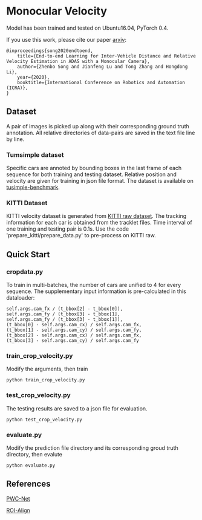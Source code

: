 # Monocular Velocity
Model has been trained and tested on Ubuntu16.04, PyTorch 0.4.

If you use this work, please cite our paper [arxiv](https://arxiv.org/abs/2006.04082):

```angular2
@inproceedings{song2020endtoend,
    title={End-to-end Learning for Inter-Vehicle Distance and Relative Velocity Estimation in ADAS with a Monocular Camera},
    author={Zhenbo Song and Jianfeng Lu and Tong Zhang and Hongdong Li},
    year={2020},
    booktitle={International Conference on Robotics and Automation (ICRA)},
}
```

## Dataset
A pair of images is picked up along with their corresponding ground truth annotation.
All relative directories of data-pairs are saved in the text file line by line. 

### Tumsimple dataset
Specific cars are annoted by bounding boxes in the last frame of each sequence for both training and testing dataset.
Relative position and velocity are given for training in json file format. 
The dataset is available on [tusimple-benchmark](https://github.com/TuSimple/tusimple-benchmark). 

### KITTI Dataset
KITTI velocity dataset is generated from [KITTI raw dataset](http://www.cvlibs.net/datasets/kitti/raw_data.php). 
The tracking information for each car is obtained from the tracklet files. 
Time interval of one training and testing pair is 0.1s. 
Use the code 'prepare_kitti/prepare_data.py' to pre-process on KITTI raw.

## Quick Start
###  cropdata.py
To train in multi-batches, the number of cars are unified to 4 for every sequence.
The supplementary input information is pre-calculated in this dataloader:   

```
self.args.cam_fx / (t_bbox[2] - t_bbox[0]),
self.args.cam_fy / (t_bbox[3] - t_bbox[1],
self.args.cam_fy / (t_bbox[3] - t_bbox[1]),
(t_bbox[0] - self.args.cam_cx) / self.args.cam_fx,
(t_bbox[1] - self.args.cam_cy) / self.args.cam_fy,
(t_bbox[2] - self.args.cam_cx) / self.args.cam_fx,
(t_bbox[3] - self.args.cam_cy) / self.args.cam_fy
```

###  train_crop_velocity.py
Modify the arguments, then train
```
python train_crop_velocity.py
```

###  test_crop_velocity.py
The testing results are saved to a json file for evaluation.
```
python test_crop_velocity.py
```

###  evaluate.py
Modify the prediction file directory and its corresponding groud truth directory, then evalute
```
python evaluate.py
```

## References
[PWC-Net](https://github.com/NVlabs/PWC-Net)

[ROI-Align](https://github.com/longcw/RoIAlign.pytorch) 


